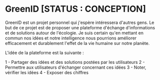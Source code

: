 # GreenID [STATUS : CONCEPTION]

GreenID est un projet personnel qui j'espère intéressera d'autres gens. Le but de ce projet est de proposer une plateforme d'échange d'informations et de solutions autour de l'écologie. Je suis certain qu'en mettant en commun nos idées et notre intelligence nous pourrions améliorer efficacement et durablement l'effet de la vie humaine sur notre planète.

L'idée de la plateforme est la suivante :

1 - Partager des idées et des solutions postées par les utilisateurs
2 - Permettre aux utilisateurs d'échanger concernant ces idées
3 - Noter, vérifier les idées
4 - Exposer des chiffres
